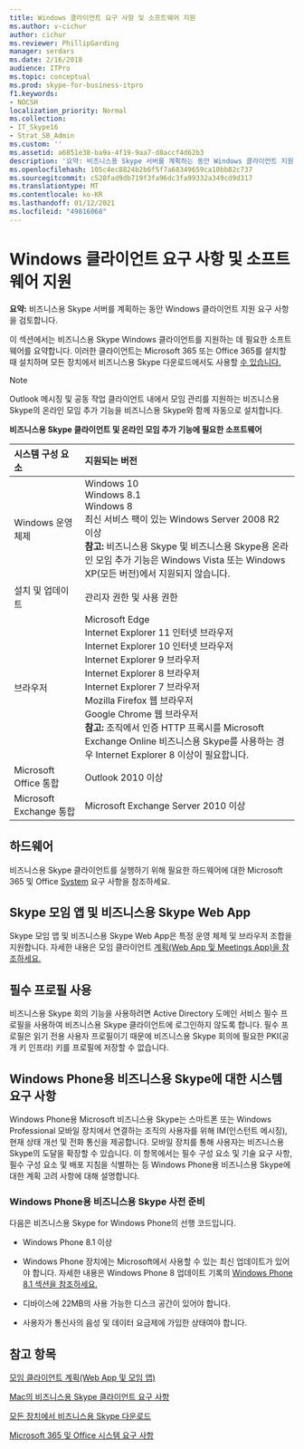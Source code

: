 ```yaml
---
title: Windows 클라이언트 요구 사항 및 소프트웨어 지원
ms.author: v-cichur
author: cichur
ms.reviewer: PhillipGarding
manager: serdars
ms.date: 2/16/2018
audience: ITPro
ms.topic: conceptual
ms.prod: skype-for-business-itpro
f1.keywords:
- NOCSH
localization_priority: Normal
ms.collection:
- IT_Skype16
- Strat_SB_Admin
ms.custom: ''
ms.assetid: a6851e38-ba9a-4f19-9aa7-d8accf4d62b3
description: '요약: 비즈니스용 Skype 서버를 계획하는 동안 Windows 클라이언트 지원 요구 사항을 검토합니다.'
ms.openlocfilehash: 105c4ec8824b2b6f5f7a68349659ca10bb82c737
ms.sourcegitcommit: c528fad9db719f3fa96dc3fa99332a349cd9d317
ms.translationtype: MT
ms.contentlocale: ko-KR
ms.lasthandoff: 01/12/2021
ms.locfileid: "49816068"
---
```

# <a name="windows-client-requirements-and-software-support"></a>Windows 클라이언트 요구 사항 및 소프트웨어 지원
 
**요약:** 비즈니스용 Skype 서버를 계획하는 동안 Windows 클라이언트 지원 요구 사항을 검토합니다.
  
이 섹션에서는 비즈니스용 Skype Windows 클라이언트를 지원하는 데 필요한 소프트웨어를 요약합니다. 이러한 클라이언트는 Microsoft 365 또는 Office 365를 설치할 때 설치하며 모든 장치에서 비즈니스용 Skype 다운로드에서도 사용할 [수 있습니다.](https://products.office.com/skype-for-business/download-app?tab=tabs-3)
  
> [!NOTE]
> Outlook 메시징 및 공동 작업 클라이언트 내에서 모임 관리를 지원하는 비즈니스용 Skype의 온라인 모임 추가 기능을 비즈니스용 Skype와 함께 자동으로 설치합니다. 
  
**비즈니스용 Skype 클라이언트 및 온라인 모임 추가 기능에 필요한 소프트웨어**

|**시스템 구성 요소**|**지원되는 버전**|
|:-----|:-----|
|Windows 운영 체제  <br/> |Windows 10  <br/> Windows 8.1  <br/> Windows 8 <br/> 최신 서비스 팩이 있는 Windows Server 2008 R2 이상  <br/> **참고:** 비즈니스용 Skype 및 비즈니스용 Skype용 온라인 모임 추가 기능은 Windows Vista 또는 Windows XP(모든 버전)에서 지원되지 않습니다. <br/> |
|설치 및 업데이트  <br/> |관리자 권한 및 사용 권한  <br/> |
|브라우저  <br/> |Microsoft Edge  <br/> Internet Explorer 11 인터넷 브라우저  <br/>  Internet Explorer 10 인터넷 브라우저 <br/> Internet Explorer 9 브라우저  <br/> Internet Explorer 8 브라우저  <br/> Internet Explorer 7 브라우저  <br/> Mozilla Firefox 웹 브라우저  <br/>  Google Chrome 웹 브라우저  <br/>**참고:** 조직에서 인증 HTTP 프록시를 Microsoft Exchange Online 비즈니스용 Skype를 사용하는 경우 Internet Explorer 8 이상이 필요합니다.           |
|Microsoft Office 통합  <br/> | Outlook 2010 이상 |
|Microsoft Exchange 통합  <br/> | Microsoft Exchange Server 2010 이상  | 
   
## <a name="hardware"></a>하드웨어

비즈니스용 Skype 클라이언트를 실행하기 위해 필요한 하드웨어에 대한 Microsoft 365 및 Office [System](https://products.office.com/office-system-requirements) 요구 사항을 참조하세요.
  
## <a name="skype-meetings-app-and-skype-for-business-web-app"></a>Skype 모임 앱 및 비즈니스용 Skype Web App 

Skype 모임 앱 및 비즈니스용 Skype Web App은 특정 운영 체제 및 브라우저 조합을 지원합니다. 자세한 내용은 모임 클라이언트 [계획(Web App 및 Meetings App)을 참조하세요.](meetings-clients.md) 
  
## <a name="using-mandatory-profiles"></a>필수 프로필 사용

비즈니스용 Skype 회의 기능을 사용하려면 Active Directory 도메인 서비스 필수 프로필을 사용하여 비즈니스용 Skype 클라이언트에 로그인하지 않도록 합니다. 필수 프로필은 읽기 전용 사용자 프로필이기 때문에 비즈니스용 Skype 회의에 필요한 PKI(공개 키 인프라) 키를 프로필에 저장할 수 없습니다. 
  
## <a name="system-requirements-for-skype-for-business-for-windows-phone"></a>Windows Phone용 비즈니스용 Skype에 대한 시스템 요구 사항
 
 
Windows Phone용 Microsoft 비즈니스용 Skype는 스마트폰 또는 Windows Professional 모바일 장치에서 연결하는 조직의 사용자를 위해 IM(인스턴트 메시징), 현재 상태 개선 및 전화 통신을 제공합니다. 모바일 장치를 통해 사용자는 비즈니스용 Skype의 도달을 확장할 수 있습니다. 이 항목에서는 필수 구성 요소 및 기술 요구 사항, 필수 구성 요소 및 배포 지침을 식별하는 등 Windows Phone용 비즈니스용 Skype에 대한 계획 고려 사항에 대해 설명합니다.
  
### <a name="skype-for-business-for-windows-phone-prerequisites"></a>Windows Phone용 비즈니스용 Skype 사전 준비

다음은 비즈니스용 Skype for Windows Phone의 선행 코드입니다.
  
- Windows Phone 8.1 이상
    
- Windows Phone 장치에는 Microsoft에서 사용할 수 있는 최신 업데이트가 있어야 합니다. 자세한 내용은 Windows Phone 8 업데이트 기록의 [Windows Phone 8.1 섹션을 참조하세요.](https://go.microsoft.com/fwlink/p/?LinkID=281961)
    
- 디바이스에 22MB의 사용 가능한 디스크 공간이 있어야 합니다.
    
- 사용자가 통신사의 음성 및 데이터 요금제에 가입한 상태여야 합니다.


## <a name="see-also"></a>참고 항목

[모임 클라이언트 계획(Web App 및 모임 앱)](meetings-clients.md)
  
[Mac의 비즈니스용 Skype 클라이언트 요구 사항](mac-requirements.md)

[모든 장치에서 비즈니스용 Skype 다운로드](https://products.office.com/skype-for-business/download-app?tab=tabs-3)
  
[Microsoft 365 및 Office 시스템 요구 사항](https://products.office.com/office-system-requirements)
